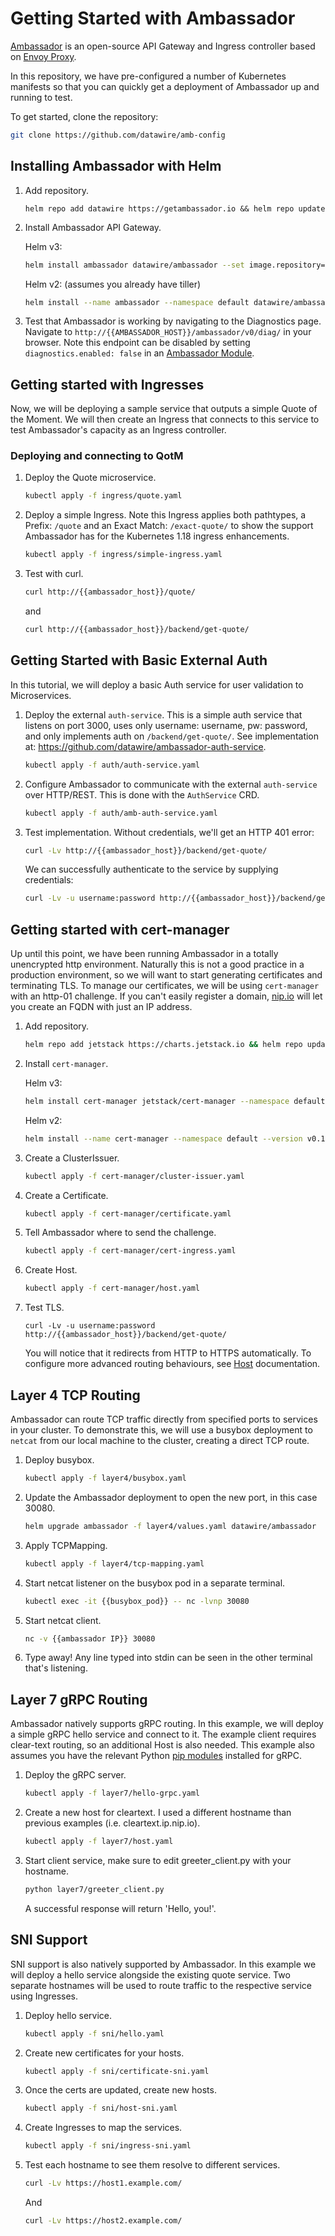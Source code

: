 # Getting Started with Ambassador

[Ambassador](https://getambassador.io/) is an open-source API Gateway and Ingress controller based on [Envoy Proxy](https://www.envoyproxy.io/).  



In this repository, we have pre-configured a number of Kubernetes manifests so that you can quickly get a deployment of Ambassador up and running to test.

To get started, clone the repository:
```bash
git clone https://github.com/datawire/amb-config
```

## Installing Ambassador with Helm

1. Add repository.

   ```
   helm repo add datawire https://getambassador.io && helm repo update
   ```

2. Install Ambassador API Gateway.

   Helm v3:
   ```bash
   helm install ambassador datawire/ambassador --set image.repository=datawire/ambassador --set enableAES=false --set namespace.name=default
   ```

   Helm v2: (assumes you already have tiller)
   ```bash
   helm install --name ambassador --namespace default datawire/ambassador --set image.repository=datawire/ambassador --set enableAES=false
   ```

3. Test that Ambassador is working by navigating to the Diagnostics page.  Navigate to `http://{{AMBASSADOR_HOST}}/ambassador/v0/diag/` in your browser.  Note this endpoint can be disabled by setting `diagnostics.enabled: false` in an [Ambassador Module](https://www.getambassador.io/docs/latest/topics/running/ambassador/).

## Getting started with Ingresses

Now, we will be deploying a sample service that outputs a simple Quote of the Moment.  We will then create an Ingress that connects to this service to test Ambassador's capacity as an Ingress controller.

### Deploying and connecting to QotM

1. Deploy the Quote microservice.

   ```bash
   kubectl apply -f ingress/quote.yaml
   ```

2. Deploy a simple Ingress.  Note this Ingress applies both pathtypes, a Prefix: `/quote` and an Exact Match: `/exact-quote/` to show the support Ambassador has for the Kubernetes 1.18 ingress enhancements.

   ```bash
   kubectl apply -f ingress/simple-ingress.yaml
   ```

3. Test with curl.

   ```bash
   curl http://{{ambassador_host}}/quote/
   ```
   and

   ```bash
   curl http://{{ambassador_host}}/backend/get-quote/
   ```

## Getting Started with Basic External Auth

In this tutorial, we will deploy a basic Auth service for user validation to Microservices.

1. Deploy the external `auth-service`. This is a simple auth service that listens on port 3000, uses only username: username, pw: password, and only implements auth on `/backend/get-quote/`.  See implementation at: https://github.com/datawire/ambassador-auth-service.

   ```bash
   kubectl apply -f auth/auth-service.yaml
   ```

2. Configure Ambassador to communicate with the external `auth-service` over HTTP/REST. This is done with the `AuthService` CRD.

   ```bash
   kubectl apply -f auth/amb-auth-service.yaml
   ```

3. Test implementation. Without credentials, we'll get an HTTP 401 error:

   ```bash
   curl -Lv http://{{ambassador_host}}/backend/get-quote/
   ```

   We can successfully authenticate to the service by supplying credentials:
   ```bash
   curl -Lv -u username:password http://{{ambassador_host}}/backend/get-quote/
   ```

## Getting started with cert-manager

Up until this point, we have been running Ambassador in a totally unencrypted http environment.  Naturally this is not a good practice 
in a production environment, so we will want to start generating certificates and terminating TLS.  To manage our certificates, we 
will be using `cert-manager` with an http-01 challenge.  If you can't easily register a domain, [nip.io](https://nip.io/) will let you create an FQDN with just an IP address.

1. Add repository.
   ```bash
   helm repo add jetstack https://charts.jetstack.io && helm repo update
   ```

2. Install `cert-manager`.
   
   Helm v3:
   ```bash
   helm install cert-manager jetstack/cert-manager --namespace default --version v0.15.0 --set installCRDs=true
   ```

   Helm v2:
   ```bash
   helm install --name cert-manager --namespace default --version v0.15.0 jetstack/cert-manager --set installCRDs=true
   ```

3. Create a ClusterIssuer.

   ```bash
   kubectl apply -f cert-manager/cluster-issuer.yaml
   ```

4. Create a Certificate.

   ```bash
   kubectl apply -f cert-manager/certificate.yaml
   ```

5. Tell Ambassador where to send the challenge.

   ```bash
   kubectl apply -f cert-manager/cert-ingress.yaml
   ```

6. Create Host.

   ```bash
   kubectl apply -f cert-manager/host.yaml
   ```
7. Test TLS.
   
   ```
   curl -Lv -u username:password http://{{ambassador_host}}/backend/get-quote/
   ```
   You will notice that it redirects from HTTP to HTTPS automatically.  To configure more advanced routing behaviours, see [Host](https://www.getambassador.io/docs/latest/topics/running/host-crd/#secure-and-insecure-requests) documentation.

## Layer 4 TCP Routing

Ambassador can route TCP traffic directly from specified ports to services in your cluster.  To demonstrate this, we will use a busybox deployment to `netcat` from our local machine to the cluster, creating a direct TCP route.

1. Deploy busybox.
   
   ```bash
   kubectl apply -f layer4/busybox.yaml
   ```

2. Update the Ambassador deployment to open the new port, in this case 30080.
   
   ```bash
   helm upgrade ambassador -f layer4/values.yaml datawire/ambassador
   ```

3. Apply TCPMapping.
   
   ```bash
   kubectl apply -f layer4/tcp-mapping.yaml
   ```

4. Start netcat listener on the busybox pod in a separate terminal.

   ```bash
   kubectl exec -it {{busybox_pod}} -- nc -lvnp 30080
   ```

5. Start netcat client.

   ```bash
   nc -v {{ambassador IP}} 30080
   ```

6. Type away!  Any line typed into stdin can be seen in the other terminal that's listening.

## Layer 7 gRPC Routing

Ambassador natively supports gRPC routing.  In this example, we will deploy a simple gRPC hello service and connect to it.  The example client requires clear-text routing, so an additional Host is also needed.  This example also assumes you have the relevant Python [pip modules](https://grpc.io/docs/quickstart/python/) installed for gRPC.

1. Deploy the gRPC server.
   
   ```bash
   kubectl apply -f layer7/hello-grpc.yaml
   ```

2. Create a new host for cleartext.  I used a different hostname than previous examples (i.e. cleartext.ip.nip.io).

   ```bash
   kubectl apply -f layer7/host.yaml
   ```

3. Start client service, make sure to edit greeter_client.py with your hostname.

   ```bash
   python layer7/greeter_client.py
   ```

   A successful response will return 'Hello, you!'.

## SNI Support

SNI support is also natively supported by Ambassador.  In this example we will deploy a hello service alongside the existing quote service.  Two separate hostnames will be used to route traffic to the respective service using Ingresses.

1. Deploy hello service.

   ```bash
   kubectl apply -f sni/hello.yaml
   ```

2. Create new certificates for your hosts.

   ```bash
   kubectl apply -f sni/certificate-sni.yaml
   ```

3. Once the certs are updated, create new hosts.

   ```bash
   kubectl apply -f sni/host-sni.yaml
   ```

4. Create Ingresses to map the services.

   ```bash
   kubectl apply -f sni/ingress-sni.yaml
   ```

5. Test each hostname to see them resolve to different services.

   ```bash
   curl -Lv https://host1.example.com/
   ```

   And

   ```bash
   curl -Lv https://host2.example.com/
   ```